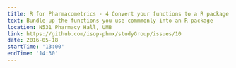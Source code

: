 ```yaml
---
title: R for Pharmacometrics - 4 Convert your functions to a R package
text: Bundle up the functions you use commmonly into an R package
location: N531 Pharmacy Hall, UMB
link: https://github.com/isop-phmx/studyGroup/issues/10
date: 2016-05-18
startTime: '13:00'
endTime: '14:30'
---
```

